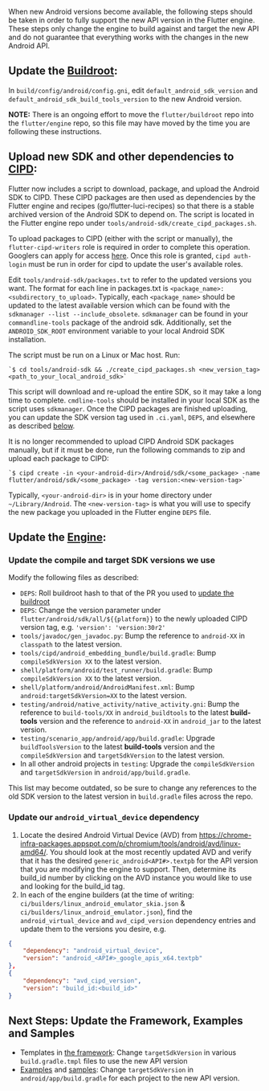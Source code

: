 When new Android versions become available, the following steps should be taken in order to fully support the new API version in the Flutter engine. These steps only change the engine to build against and target the new API and do not guarantee that everything works with the changes in the new Android API.

## Update the [Buildroot](https://github.com/flutter/buildroot):

In `build/config/android/config.gni`, edit `default_android_sdk_version` and `default_android_sdk_build_tools_version` to the new Android version.

**NOTE:** There is an ongoing effort to move the `flutter/buildroot` repo into the `flutter/engine` repo, so this file may have moved by the time you are following these instructions.

## Upload new SDK and other dependencies to [CIPD](https://chrome-infra-packages.appspot.com/p/flutter/android):

Flutter now includes a script to download, package, and upload the Android SDK to CIPD. These CIPD packages are then used as dependencies by the Flutter engine and recipes (go/flutter-luci-recipes) so that there is a stable archived version of the Android SDK to depend on. The script is located in the Flutter engine repo under `tools/android-sdk/create_cipd_packages.sh`.

To upload packages to CIPD (either with the script or manually), the  `flutter-cipd-writers` role is required in order to complete this operation. Googlers can apply for access [here](https://grants.corp.google.com/#/grants?request=8h%2Fflutter-cipd-writers). Once this role is granted, `cipd auth-login` must be run in order for cipd to update the user's available roles.

Edit `tools/android-sdk/packages.txt` to refer to the updated versions you want. The format for each line in packages.txt is `<package_name>:<subdirectory_to_upload>`. Typically, each `<package_name>` should be updated to the latest available version which can be found with the `sdkmanager --list --include_obsolete`. `sdkmanager` can be found in your `commandline-tools` package of the android sdk. Additionally, set the `ANDROID_SDK_ROOT` environment variable to your local Android SDK installation.

The script must be run on a Linux or Mac host. Run:

    `$ cd tools/android-sdk && ./create_cipd_packages.sh <new_version_tag> <path_to_your_local_android_sdk>`

This script will download and re-upload the entire SDK, so it may take a long time to complete. `cmdline-tools` should be installed in your local SDK as the script uses `sdkmanager`. Once the CIPD packages are finished uploading, you can update the SDK version tag used in `.ci.yaml`, `DEPS`, and elsewhere as described [below](#update-the-engine).

It is no longer recommended to upload CIPD Android SDK packages manually, but if it must be done, run the following commands to zip and upload each package to CIPD:

    `$ cipd create -in <your-android-dir>/Android/sdk/<some_package> -name flutter/android/sdk/<some_package> -tag version:<new-version-tag>`

Typically, `<your-android-dir>` is in your home directory under `~/Library/Android`. The `<new-version-tag>` is what you will use to specify the new package you uploaded in the Flutter engine `DEPS` file.

## Update the [Engine](https://github.com/flutter/engine):

### Update the compile and target SDK versions we use

Modify the following files as described:
* `DEPS`: Roll buildroot hash to that of the PR you used to [update the buildroot](#update-the-buildroot)
* `DEPS`: Change the version parameter under `flutter/android/sdk/all/${{platform}}` to the newly uploaded CIPD version tag, e.g. `'version': 'version:30r2'`
* `tools/javadoc/gen_javadoc.py`: Bump the reference to `android-XX` in `classpath` to the latest version.
* `tools/cipd/android_embedding_bundle/build.gradle`: Bump `compileSdkVersion XX` to the latest version.
* `shell/platform/android/test_runner/build.gradle`: Bump `compileSdkVersion XX` to the latest version.
* `shell/platform/android/AndroidManifest.xml`: Bump `android:targetSdkVersion=XX` to the latest version.
* `testing/android/native_activity/native_activity.gni`: Bump the reference to `build-tools/XX` in `android_buildtools` to the latest **build-tools** version and the reference to `android-XX` in `android_jar` to the latest version.
* `testing/scenario_app/android/app/build.gradle`: Upgrade `buildToolsVersion` to the latest **build-tools** version and the `compileSdkVersion` and `targetSdkVersion` to the latest version.
* In all other android projects in `testing`: Upgrade the `compileSdkVersion` and `targetSdkVersion` in `android/app/build.gradle`.

This list may become outdated, so be sure to change any references to the old SDK version to the latest version in `build.gradle` files across the repo.

### Update our `android_virtual_device` dependency

1. Locate the desired Android Virtual Device (AVD) from https://chrome-infra-packages.appspot.com/p/chromium/tools/android/avd/linux-amd64/. You should look at the most recently updated AVD and verify that
  it has the desired `generic_android<API#>.textpb` for the API version that you are modifying the engine to support. Then, determine its build_id number by clicking on the AVD instance you would like to use and looking for the build_id tag.
2. In each of the engine builders (at the time of writing: `ci/builders/linux_android_emulator_skia.json` & `ci/builders/linux_android_emulator.json`), find the `android_virtual_device` and `avd_cipd_version` dependency entries and update them to the versions you desire, e.g.

```json
{
    "dependency": "android_virtual_device",
    "version": "android_<API#>_google_apis_x64.textpb"
},
{
    "dependency": "avd_cipd_version",
    "version": "build_id:<build_id>"
}
```

## Next Steps: Update the Framework, Examples and Samples

* Templates in [the framework](https://github.com/flutter/flutter): Change `targetSdkVersion` in various `build.gradle.tmpl` files to use the new API version
* [Examples](https://github.com/flutter/flutter/tree/main/examples) and [samples](https://github.com/flutter/samples): Change `targetSdkVersion` in `android/app/build.gradle` for each project to the new API version.
